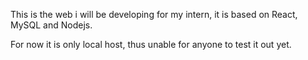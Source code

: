 This is the web i will be developing for my intern, it is based on React, MySQL and Nodejs.

For now it is only local host, thus unable for anyone to test it out yet.

